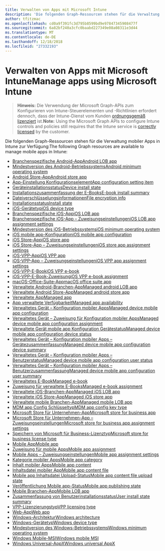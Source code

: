 ```yaml
---
title: Verwalten von Apps mit Microsoft Intune
description: 'Die folgenden Graph-Ressourcen stehen für die Verwaltung mobiler Apps in Intune zur Verfügung:  '
author: tfitzmac
ms.openlocfilehash: cd0a9f391fc3d795b8599bd9e97847345908477f
ms.sourcegitcommit: 6a82bf240a3cfc0baabd227349e08a08311e3d44
ms.translationtype: MT
ms.contentlocale: de-DE
ms.lasthandoff: 12/18/2018
ms.locfileid: "27332193"
---
```

# <a name="manage-apps-using-microsoft-intune"></a><span data-ttu-id="bee98-103">Verwalten von Apps mit Microsoft Intune</span><span class="sxs-lookup"><span data-stu-id="bee98-103">Manage apps using Microsoft Intune</span></span>

> <span data-ttu-id="bee98-104">**Hinweis:** Die Verwendung der Microsoft Graph-APIs zum Konfigurieren von Intune-Steuerelementen und -Richtlinien erfordert dennoch, dass der Intune-Dienst vom Kunden [ordnungsgemäß lizenziert](https://www.microsoft.com/en-us/cloud-platform/microsoft-intune-pricing) ist.</span><span class="sxs-lookup"><span data-stu-id="bee98-104">**Note:** Using the Microsoft Graph APIs to configure Intune controls and policies still requires that the Intune service is [correctly licensed](https://www.microsoft.com/en-us/cloud-platform/microsoft-intune-pricing) by the customer.</span></span>

<span data-ttu-id="bee98-105">Die folgenden Graph-Ressourcen stehen für die Verwaltung mobiler Apps in Intune zur Verfügung:</span><span class="sxs-lookup"><span data-stu-id="bee98-105">The following Graph resources are available to manage mobile apps in Intune:</span></span>  

- [<span data-ttu-id="bee98-106">Branchenspezifische Android-App</span><span class="sxs-lookup"><span data-stu-id="bee98-106">Android LOB app</span></span>](intune-apps-androidlobapp.md)
- [<span data-ttu-id="bee98-107">Mindestversion des Android-Betriebssystems</span><span class="sxs-lookup"><span data-stu-id="bee98-107">Android minimum operating system</span></span>](intune-apps-androidminimumoperatingsystem.md)
- [<span data-ttu-id="bee98-108">Android Store-App</span><span class="sxs-lookup"><span data-stu-id="bee98-108">Android store app</span></span>](intune-apps-androidstoreapp.md)
- [<span data-ttu-id="bee98-109">App-Einstellung Konfigurationselement</span><span class="sxs-lookup"><span data-stu-id="bee98-109">App configuration setting item</span></span>](intune-apps-appconfigurationsettingitem.md)
- [<span data-ttu-id="bee98-110">Geräteinstallationsstatus</span><span class="sxs-lookup"><span data-stu-id="bee98-110">Device install state</span></span>](intune-books-deviceinstallstate.md)
- [<span data-ttu-id="bee98-111">Installationszusammenfassung der E-Books</span><span class="sxs-lookup"><span data-stu-id="bee98-111">E-book install summary</span></span>](intune-books-ebookinstallsummary.md)
- [<span data-ttu-id="bee98-112">Dateiverschlüsselungsinformationen</span><span class="sxs-lookup"><span data-stu-id="bee98-112">File encryption info</span></span>](intune-apps-fileencryptioninfo.md)
- [<span data-ttu-id="bee98-113">Installationsstatus</span><span class="sxs-lookup"><span data-stu-id="bee98-113">Install state</span></span>](intune-books-installstate.md)
- [<span data-ttu-id="bee98-114">iOS-Gerätetyp</span><span class="sxs-lookup"><span data-stu-id="bee98-114">iOS device type</span></span>](intune-apps-iosdevicetype.md)
- [<span data-ttu-id="bee98-115">Branchenspezifische iOS-App</span><span class="sxs-lookup"><span data-stu-id="bee98-115">iOS LOB app</span></span>](intune-apps-ioslobapp.md)
- [<span data-ttu-id="bee98-116">Branchenspezifische iOS-App – Zuweisungseinstellungen</span><span class="sxs-lookup"><span data-stu-id="bee98-116">iOS LOB app assignment settings</span></span>](intune-apps-ioslobappassignmentsettings.md)
- [<span data-ttu-id="bee98-117">Mindestversion des iOS-Betriebssystems</span><span class="sxs-lookup"><span data-stu-id="bee98-117">iOS minimum operating system</span></span>](intune-apps-iosminimumoperatingsystem.md)
- [<span data-ttu-id="bee98-118">iOS mobile app-Konfiguration</span><span class="sxs-lookup"><span data-stu-id="bee98-118">iOS mobile app configuration</span></span>](intune-apps-iosmobileappconfiguration.md)
- [<span data-ttu-id="bee98-119">iOS Store-App</span><span class="sxs-lookup"><span data-stu-id="bee98-119">iOS store app</span></span>](intune-apps-iosstoreapp.md)
- [<span data-ttu-id="bee98-120">iOS Store-App – Zuweisungseinstellungen</span><span class="sxs-lookup"><span data-stu-id="bee98-120">iOS store app assignment settings</span></span>](intune-apps-iosstoreappassignmentsettings.md)
- [<span data-ttu-id="bee98-121">iOS-VPP-App</span><span class="sxs-lookup"><span data-stu-id="bee98-121">iOS VPP app</span></span>](intune-apps-iosvppapp.md)
- [<span data-ttu-id="bee98-122">iOS-VPP-App – Zuweisungseinstellungen</span><span class="sxs-lookup"><span data-stu-id="bee98-122">iOS VPP app assignment settings</span></span>](intune-apps-iosvppappassignmentsettings.md)
- [<span data-ttu-id="bee98-123">iOS-VPP-E-Book</span><span class="sxs-lookup"><span data-stu-id="bee98-123">iOS VPP e-book</span></span>](intune-books-iosvppebook.md)
- [<span data-ttu-id="bee98-124">iOS-VPP-E-Book-Zuweisung</span><span class="sxs-lookup"><span data-stu-id="bee98-124">iOS VPP e-book assignment</span></span>](intune-books-iosvppebookassignment.md)
- [<span data-ttu-id="bee98-125">macOS-Office-Suite-App</span><span class="sxs-lookup"><span data-stu-id="bee98-125">macOS office suite app</span></span>](intune-apps-macosofficesuiteapp.md)
- [<span data-ttu-id="bee98-126">Verwaltete Android-Branchen-App</span><span class="sxs-lookup"><span data-stu-id="bee98-126">Managed android LOB app</span></span>](intune-apps-managedandroidlobapp.md)
- [<span data-ttu-id="bee98-127">Verwaltete Android Store-App</span><span class="sxs-lookup"><span data-stu-id="bee98-127">Managed android store app</span></span>](intune-apps-managedandroidstoreapp.md)
- [<span data-ttu-id="bee98-128">Verwaltete App</span><span class="sxs-lookup"><span data-stu-id="bee98-128">Managed app</span></span>](intune-apps-managedapp.md)
- [<span data-ttu-id="bee98-129">App verwaltete Verfügbarkeit</span><span class="sxs-lookup"><span data-stu-id="bee98-129">Managed app availability</span></span>](intune-apps-managedappavailability.md)
- [<span data-ttu-id="bee98-130">Verwaltetes Gerät – Konfiguration mobiler Apps</span><span class="sxs-lookup"><span data-stu-id="bee98-130">Managed device mobile app configuration</span></span>](intune-apps-manageddevicemobileappconfiguration.md)
- [<span data-ttu-id="bee98-131">Verwaltetes Gerät – Zuweisung für Konfiguration mobiler Apps</span><span class="sxs-lookup"><span data-stu-id="bee98-131">Managed device mobile app configuration assignment</span></span>](intune-apps-manageddevicemobileappconfigurationassignment.md)
- [<span data-ttu-id="bee98-132">Verwaltete Gerät mobile app Konfiguration Gerätestatus</span><span class="sxs-lookup"><span data-stu-id="bee98-132">Managed device mobile app configuration device status</span></span>](intune-apps-manageddevicemobileappconfigurationdevicestatus.md)
- [<span data-ttu-id="bee98-133">Verwaltetes Gerät – Konfiguration mobiler Apps – Gerätezusammenfassung</span><span class="sxs-lookup"><span data-stu-id="bee98-133">Managed device mobile app configuration device summary</span></span>](intune-apps-manageddevicemobileappconfigurationdevicesummary.md)
- [<span data-ttu-id="bee98-134">Verwaltetes Gerät – Konfiguration mobiler Apps – Benutzerstatus</span><span class="sxs-lookup"><span data-stu-id="bee98-134">Managed device mobile app configuration user status</span></span>](intune-apps-manageddevicemobileappconfigurationuserstatus.md)
- [<span data-ttu-id="bee98-135">Verwaltetes Gerät – Konfiguration mobiler Apps – Benutzerzusammenfassung</span><span class="sxs-lookup"><span data-stu-id="bee98-135">Managed device mobile app configuration user summary</span></span>](intune-apps-manageddevicemobileappconfigurationusersummary.md)
- [<span data-ttu-id="bee98-136">Verwaltetes E-Book</span><span class="sxs-lookup"><span data-stu-id="bee98-136">Managed e-book</span></span>](intune-books-managedebook.md)
- [<span data-ttu-id="bee98-137">Zuweisung für verwaltete E-Books</span><span class="sxs-lookup"><span data-stu-id="bee98-137">Managed e-book assignment</span></span>](intune-books-managedebookassignment.md)
- [<span data-ttu-id="bee98-138">Verwaltete iOS-Branchen-App</span><span class="sxs-lookup"><span data-stu-id="bee98-138">Managed iOS LOB app</span></span>](intune-apps-managedioslobapp.md)
- [<span data-ttu-id="bee98-139">Verwaltete iOS Store-App</span><span class="sxs-lookup"><span data-stu-id="bee98-139">Managed iOS store app</span></span>](intune-apps-managediosstoreapp.md)
- [<span data-ttu-id="bee98-140">Verwaltete mobile Branchen-App</span><span class="sxs-lookup"><span data-stu-id="bee98-140">Managed mobile LOB app</span></span>](intune-apps-managedmobilelobapp.md)
- [<span data-ttu-id="bee98-141">MDM app Config Schlüsseltyp</span><span class="sxs-lookup"><span data-stu-id="bee98-141">MDM app config key type</span></span>](intune-apps-mdmappconfigkeytype.md)
- [<span data-ttu-id="bee98-142">Microsoft Store für Unternehmen-App</span><span class="sxs-lookup"><span data-stu-id="bee98-142">Microsoft store for business app</span></span>](intune-apps-microsoftstoreforbusinessapp.md)
- [<span data-ttu-id="bee98-143">Microsoft Store für Unternehmen-App – Zuweisungseinstellungen</span><span class="sxs-lookup"><span data-stu-id="bee98-143">Microsoft store for business app assignment settings</span></span>](intune-apps-microsoftstoreforbusinessappassignmentsettings.md)
- [<span data-ttu-id="bee98-144">Speichern von Microsoft für Business-Lizenztyp</span><span class="sxs-lookup"><span data-stu-id="bee98-144">Microsoft store for business license type</span></span>](intune-apps-microsoftstoreforbusinesslicensetype.md)
- [<span data-ttu-id="bee98-145">Mobile App</span><span class="sxs-lookup"><span data-stu-id="bee98-145">Mobile app</span></span>](intune-apps-mobileapp.md)
- [<span data-ttu-id="bee98-146">Zuweisung für mobile Apps</span><span class="sxs-lookup"><span data-stu-id="bee98-146">Mobile app assignment</span></span>](intune-apps-mobileappassignment.md)
- [<span data-ttu-id="bee98-147">Mobile Apps – Zuweisungseinstellungen</span><span class="sxs-lookup"><span data-stu-id="bee98-147">Mobile app assignment settings</span></span>](intune-apps-mobileappassignmentsettings.md)
- [<span data-ttu-id="bee98-148">Kategorie mobiler Apps</span><span class="sxs-lookup"><span data-stu-id="bee98-148">Mobile app category</span></span>](intune-apps-mobileappcategory.md)
- [<span data-ttu-id="bee98-149">Inhalt mobiler Apps</span><span class="sxs-lookup"><span data-stu-id="bee98-149">Mobile app content</span></span>](intune-apps-mobileappcontent.md)
- [<span data-ttu-id="bee98-150">Inhaltsdatei mobiler App</span><span class="sxs-lookup"><span data-stu-id="bee98-150">Mobile app content file</span></span>](intune-apps-mobileappcontentfile.md)
- [<span data-ttu-id="bee98-151">Mobile app Inhaltsdatei Upload-Status</span><span class="sxs-lookup"><span data-stu-id="bee98-151">Mobile app content file upload state</span></span>](intune-apps-mobileappcontentfileuploadstate.md)
- [<span data-ttu-id="bee98-152">Veröffentlichung Mobile app-Status</span><span class="sxs-lookup"><span data-stu-id="bee98-152">Mobile app publishing state</span></span>](intune-apps-mobileapppublishingstate.md)
- [<span data-ttu-id="bee98-153">Mobile Branchen-App</span><span class="sxs-lookup"><span data-stu-id="bee98-153">Mobile LOB app</span></span>](intune-apps-mobilelobapp.md)
- [<span data-ttu-id="bee98-154">Zusammenfassung von Benutzerinstallationsstatus</span><span class="sxs-lookup"><span data-stu-id="bee98-154">User install state summary</span></span>](intune-books-userinstallstatesummary.md)
- [<span data-ttu-id="bee98-155">VPP-Lizenzierungstyp</span><span class="sxs-lookup"><span data-stu-id="bee98-155">VPP licensing type</span></span>](intune-apps-vpplicensingtype.md)
- [<span data-ttu-id="bee98-156">Web-App</span><span class="sxs-lookup"><span data-stu-id="bee98-156">Web app</span></span>](intune-apps-webapp.md)
- [<span data-ttu-id="bee98-157">Windows-Architektur</span><span class="sxs-lookup"><span data-stu-id="bee98-157">Windows architecture</span></span>](intune-apps-windowsarchitecture.md)
- [<span data-ttu-id="bee98-158">Windows-Gerätetyp</span><span class="sxs-lookup"><span data-stu-id="bee98-158">Windows device type</span></span>](intune-apps-windowsdevicetype.md)
- [<span data-ttu-id="bee98-159">Mindestversion des Windows-Betriebssystems</span><span class="sxs-lookup"><span data-stu-id="bee98-159">Windows minimum operating system</span></span>](intune-apps-windowsminimumoperatingsystem.md)
- [<span data-ttu-id="bee98-160">Windows Mobile-MSI</span><span class="sxs-lookup"><span data-stu-id="bee98-160">Windows mobile MSI</span></span>](intune-apps-windowsmobilemsi.md)
- [<span data-ttu-id="bee98-161">Windows Universal-AppX</span><span class="sxs-lookup"><span data-stu-id="bee98-161">Windows universal AppX</span></span>](intune-apps-windowsuniversalappx.md)
